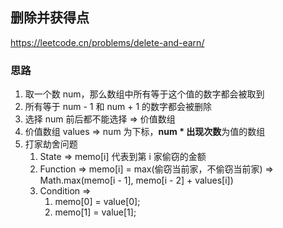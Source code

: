 ## 删除并获得点

<https://leetcode.cn/problems/delete-and-earn/>

### 思路

1. 取一个数 num，那么数组中所有等于这个值的数字都会被取到
2. 所有等于 num - 1 和 num + 1 的数字都会被删除
3. 选择 num 前后都不能选择 => 价值数组
4. 价值数组 values => num 为下标，**num * 出现次数**为值的数组
5. 打家劫舍问题
    1. State => memo[i] 代表到第 i 家偷窃的金额
    2. Function => memo[i] = max(偷窃当前家，不偷窃当前家) => Math.max(memo[i - 1], memo[i - 2] + values[i])
    3. Condition =>
        1. memo[0] = value[0];
        2. memo[1] = value[1];
